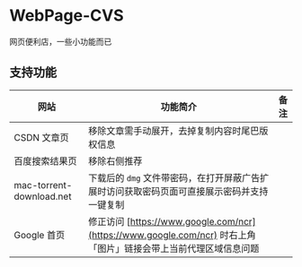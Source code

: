 # WebPage-CVS

网页便利店，一些小功能而已



## 支持功能

| 网站                     | 功能简介                                                     | 备注 |
| ------------------------ | ------------------------------------------------------------ | ---- |
| CSDN 文章页              | 移除文章需手动展开，去掉复制内容时尾巴版权信息               |      |
| 百度搜索结果页           | 移除右侧推荐                                                 |      |
| mac-torrent-download.net | 下载后的 `dmg` 文件带密码，在打开屏蔽广告扩展时访问获取密码页面可直接展示密码并支持一键复制 |      |
| Google 首页              | 修正访问 [https://www.google.com/ncr](https://www.google.com/ncr) 时右上角「图片」链接会带上当前代理区域信息问题 |      |

